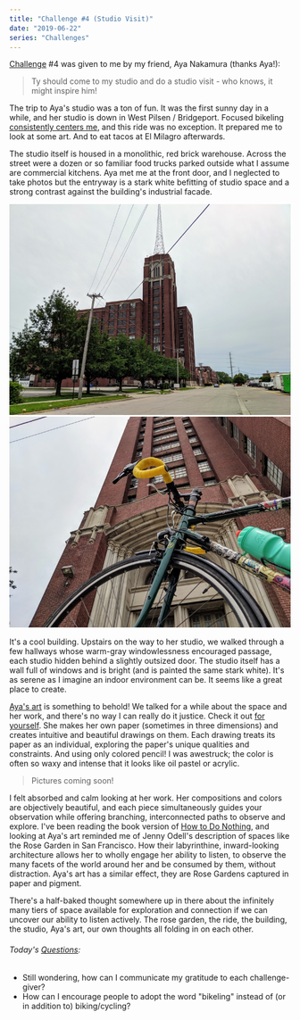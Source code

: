 ```yaml
---
title: "Challenge #4 (Studio Visit)"
date: "2019-06-22"
series: "Challenges"
---
```


[Challenge](/blog/19/06/challenges/) #4 was given to me by my friend, Aya Nakamura (thanks Aya!):

> Ty should come to my studio and do a studio visit - who knows, it might inspire him!

The trip to Aya's studio was a ton of fun. It was the first sunny day in a while, and her studio is down in West Pilsen / Bridgeport. Focused bikeling [consistently centers me](/blog/19/06/kinds-of-forgiveness), and this ride was no exception. It prepared me to look at some art. And to eat tacos at El Milagro afterwards.

The studio itself is housed in a monolithic, red brick warehouse. Across the street were a dozen or so familiar food trucks parked outside what I assume are commercial kitchens. Aya met me at the front door, and I neglected to take photos but the entryway is a stark white befitting of studio space and a strong contrast against the building's industrial facade.

<p class="image-grid"/>

![Studio Building](./building-1.jpg)
![Studio Building with Bike](./building-2.jpg)

It's a cool building. Upstairs on the way to her studio, we walked through a few hallways whose warm-gray windowlessness encouraged passage, each studio hidden behind a slightly outsized door. The studio itself has a wall full of windows and is bright (and is painted the same stark white). It's as serene as I imagine an indoor environment can be. It seems like a great place to create.

[Aya's art](https://www.aya-nakamura.com) is something to behold! We talked for a while about the space and her work, and there's no way I can really do it justice. Check it out [for yourself](https://www.aya-nakamura.com/2019). She makes her own paper (sometimes in three dimensions) and creates intuitive and beautiful drawings on them. Each drawing treats its paper as an individual, exploring the paper's unique qualities and constraints. And using only colored pencil! I was awestruck; the color is often so waxy and intense that it looks like oil pastel or acrylic.

> Pictures coming soon!

I felt absorbed and calm looking at her work. Her compositions and colors are objectively beautiful, and each piece simultaneously guides your observation while offering branching, interconnected paths to observe and explore. I've been reading the book version of [How to Do Nothing](https://medium.com/@the_jennitaur/how-to-do-nothing-57e100f59bbb), and looking at Aya's art reminded me of Jenny Odell's description of spaces like the Rose Garden in San Francisco. How their labyrinthine, inward-looking architecture allows her to wholly engage her ability to listen, to observe the many facets of the world around her and be consumed by them, without distraction. Aya's art has a similar effect, they are Rose Gardens captured in paper and pigment.

There's a half-baked thought somewhere up in there about the infinitely many tiers of space available for exploration and connection if we can uncover our ability to listen actively. The rose garden, the ride, the building, the studio, Aya's art, our own thoughts all folding in on each other.

<aside>
  <h6>Today's <a href="/blog/19/06/refining-questions/">Questions</a>:</h6>
  <ul>
    <li>Still wondering, how can I communicate my gratitude to each challenge-giver?</li>
    <li>How can I encourage people to adopt the word "bikeling" instead of (or in addition to) biking/cycling?</li>
  </ul>
</aside>
